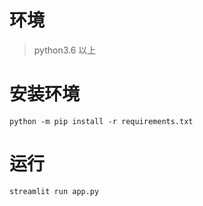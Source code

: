 # 环境
> python3.6 以上
 
# 安装环境
```
python -m pip install -r requirements.txt
```

# 运行
```
streamlit run app.py
```
